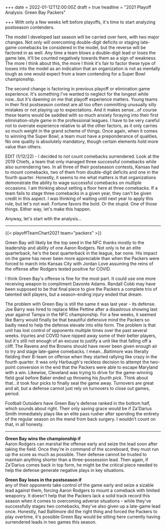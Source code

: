 +++
date = 2022-01-12T12:00:00Z
draft = true
headline = "2021 Playoff Analysis: Green Bay Packers"

+++
With only a few weeks left before playoffs, it's time to start analyzing postseason contenders.

The model I developed last season will be carried over here, with two major changes. Not only will overcoming double-digit deficits or staging late-game comebacks be considered in the model, but the reverse will be factored in as well. Any time a team blows a double-digit lead or loses the game late, it'll be counted negatively towards them as a sign of weakness. The more I think about this, the more I think it's fair to factor these type of losses into the model as an indication that an organization is not as mentally tough as one would expect from a team contending for a Super Bowl championship.

The second change is factoring in previous playoff or elimination game experience. It's something I've wanted to neglect for the longest while now...but it's dawning on me that playoff experience matters. Young teams in their first postseason contest are all too often committing unusually silly mistakes or not playing up to expectations. And it makes sense...of course these teams would be saddled with so much anxiety foraying into their first elimination-style game in the professional leagues. I have to be very careful not to overrate experience relative to all the other factors, as it only carries so much weight in the grand scheme of things. Once again, when it comes to winning the Super Bowl, a team must have a preponderance of qualities. No one quality is absolutely mandatory, though certain elements hold more value than others.

EDIT (1/12/22) - I decided to not count comebacks surrendered. Look at the 2019 Chiefs, a team that only managed three successful comebacks while also surrendering two. In all three of their postseason contests, Kansas had to mount comebacks, two of them from double-digit deficits and one in the fourth quarter. Honestly, it seems to me what matters is that organizations demonstrate the ability to wage successful comebacks on multiple occasions. I am thinking about setting a floor here at three comebacks. If a team fails to stage three comebacks in a given year, they can't be given credit in this aspect. I was thinking of waiting until next year to apply this rule, but let's not wait. Fortune favors the bold. Or the stupid. One of those things. Either way, let's make this happen.

Anyway, let's start with the analysis...

***

{{< playoffTeamChart2021 team="packers" >}}

Green Bay will likely be the top seed in the NFC thanks mostly to the leadership and ability of one Aaron Rodgers. Not only is he an elite quarterback, he's the best quarterback in the league, bar none. His impact on the game has never been more appreciable than when the Packers were forced to march into Kansas City with Jordan Love assuming the reins of the offense after Rodgers tested positive for COVID.

I think Green Bay's offense is fine for the most part. It could use one more receiving weapon to compliment Davonte Adams. Randall Cobb may have been supposed to be that final piece to give the Packers a complete trio of talented skill players, but a season-ending injury ended that dream.

The problem with Green Bay is still the same it was last year - its defense. Joe Barry was hired to replace Mike Pettine after a disastrous showing last year against Tampa in the NFC championship. For a few weeks, it seemed like Barry would finally be that beautiful defensive mind the Packers so badly need to help the defense elevate into elite form. The problem is that unit has lost control of opponents multiple times over the past several weeks. Injuries and COVID have nipped away some of their better players, but it's still not enough of an excuse to justify a unit like that falling off a cliff. The Ravens and the Browns should have never been given enough air to try and stage late-game comebacks. I mean...Baltimore was literally fielding their B-team on offense when they started rallying like crazy in the fourth quarter. It was only Harbaugh's reckless decision to attempt the two-point conversion in the end that the Packers were able to escape Maryland with a win. Likewise, Cleveland was trying to drive for the game-winning field goal before Baker ended up throwing his _fourth pick_. Think about that...it took four picks to finally seal the game away. Turnovers are great and all, but a defense cannot just rely on turnovers to close out games, period.

Football Outsiders have Green Bay's defense ranked in the bottom half, which sounds about right. Their only saving grace would be if Za'Darius Smith immediately plays like an elite pass rusher after spending the entirety of the regular season on the mend from back surgery. I wouldn't count on that, in all honesty.

***

**Green Bay wins the championship if**  
Aaron Rodgers can marshal the offense early and seize the lead soon after taking the field. Once they're in command of the scoreboard, they must run up the score as much as possible. Their defense cannot be trusted to maintain anything shorter than a three-possession lead. Then again, if Za'Darius comes back in top form, he might be the critical piece needed to help the defense generate negative plays in key situations.

**Green Bay loses in the postseason if**  
any of their opponents take control of the game early and seize a sizable lead against them, forcing Aaron Rodgers to mount a comeback with limited weaponry. It doesn't help that the Packers lack a solid track record this season when it comes to overcoming adverse situations - while they've successfully stages two comebacks, they've also given up a late-game lead once. Honestly, had Baltimore did the right thing and forced the Packers to play overtime, it's possible Green Bay would be sitting here currently having surrendered leads in two games this season.